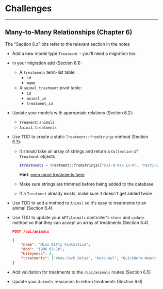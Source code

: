 # Challenges

---

## Many-to-Many Relationships (Chapter 6)

The "Section 6.x" bits refer to the relevant section in the notes

- Add a new model type `Treatment` - you'll need a migration too
- In your migration add (Section 6.1):
    - A `treatments` term-list table:
        - `id`
        - `name`
    - A `animal_treatment` pivot table:
        - `id`
        - `animal_id`
        - `treatment_id`
- Update your models with appropriate relations (Section 6.2):
    - `Treament`: `animals`
    - `Animal`: `treatments`
- Use TDD to create a static `Treatment::fromStrings` method (Section 6.3):
    - It should take an array of strings and return a `Collection` of `Treatment` objects

        ```php
        $treatments = Treatment::fromStrings(["Fel-O-Vax Lv-K", "Pecti-Cap", "Zymox Ear Cleanser"]);
        ```

        **Hint**: [even more treatments here](https://www.drugs.com/vet-a-to-z-treatment-list.html)

    - Make sure strings are trimmed before being added to the database
    - If a `Treatment` already exists, make sure it doesn't get added twice
- Use TDD to add a method to `Animal` so it's easy to treatments to an animal (Section 6.4)
- Use TDD to update your `API\Animals` controller's `store` and `update` method so that they can accept an array of treatments (Section 6.4)

    ```json
    POST /api/animals

    {
        "name": "Miss Kitty Fantastico",
        "dob": "1996.03-10",
        "biteyness": 4,
        "treatments": ["Veda-Sorb Bolus", "Keto-Gel", "QuickDerm Wound Ointment"]
    }
    ```

- Add validation for treatments to the `/api/animals` routes (Section 6.5)
- Update your `Animals` resources to return treatments (Section 6.6)

